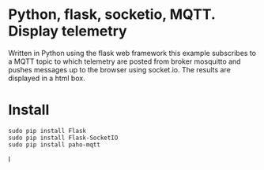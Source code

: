 # Python, flask, socketio, MQTT. Display telemetry

Written in Python using the flask web framework this example subscribes to a MQTT topic to which telemetry are posted from broker mosquitto and pushes messages up to the browser using socket.io. The results are displayed in a html box.


# Install

    sudo pip install Flask
    sudo pip install Flask-SocketIO
    sudo pip install paho-mqtt
    
I
